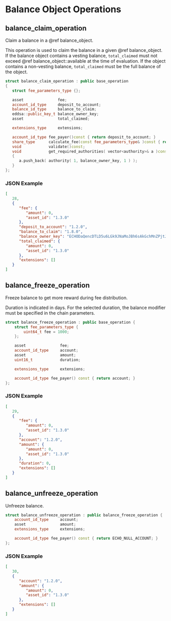 # Balance Object Operations

## balance_claim_operation

Claim a balance in a @ref balance_object.

This operation is used to claim the balance in a given @ref balance_object. If the balance object contains a vesting balance, `total_claimed` must not exceed @ref balance_object::available at the time of evaluation. If the object contains a non-vesting balance, `total_claimed` must be the full balance of the object.

```cpp
struct balance_claim_operation : public base_operation
{
   struct fee_parameters_type {};

   asset               fee;
   account_id_type     deposit_to_account;
   balance_id_type     balance_to_claim;
   eddsa::public_key_t balance_owner_key;
   asset               total_claimed;

   extensions_type     extensions;

   account_id_type fee_payer()const { return deposit_to_account; }
   share_type      calculate_fee(const fee_parameters_type& )const { return 0; }
   void            validate()const;
   void            get_required_authorities( vector<authority>& a )const
   {
      a.push_back( authority( 1, balance_owner_key, 1 ) );
   }
};
```

### JSON Example

```json
[
   28,
   {
      "fee": {
         "amount": 0,
         "asset_id": "1.3.0"
      },
      "deposit_to_account": "1.2.0",
      "balance_to_claim": "1.8.0",
      "balance_owner_key": "ECHODaQencDTLD5u6LGk9JNaMoJBh6sAkGchMnZPjtJXdvG3",
      "total_claimed": {
         "amount": 0,
         "asset_id": "1.3.0"
      },
      "extensions": []
   }
]
```

## balance_freeze_operation

Freeze balance to get more reward during fee distribution.

Duration is indicated in days. For the selected duration, the balance modifier must be specified in the chain parameters.

```cpp
struct balance_freeze_operation : public base_operation {
    struct fee_parameters_type {
        uint64_t fee = 1000;
    };

    asset               fee;
    account_id_type     account;
    asset               amount;
    uint16_t            duration;

    extensions_type     extensions;

    account_id_type fee_payer() const { return account; }
};
```

### JSON Example

```json
[
   29,
   {
      "fee": {
         "amount": 0,
         "asset_id": "1.3.0"
      },
      "account": "1.2.0",
      "amount": {
         "amount": 0,
         "asset_id": "1.3.0"
      },
      "duration": 0,
      "extensions": []
   }
]
```

## balance_unfreeze_operation

Unfreeze balance.

```cpp
struct balance_unfreeze_operation : public balance_freeze_operation {
    account_id_type     account;
    asset               amount;
    extensions_type     extensions;

    account_id_type fee_payer() const { return ECHO_NULL_ACCOUNT; }
};
```

### JSON Example

```json
[
   30,
   {
      "account": "1.2.0",
      "amount": {
         "amount": 0,
         "asset_id": "1.3.0"
      },
      "extensions": []
   }
]
```